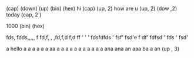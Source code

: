 (cap)
(down)
(up)
(bin)
(hex)
hi (cap) (up, 2) how are u (up, 2) (dow ,2) today (cap, 2    )

1000 (bin) (hex)

fds, fdds,,,,, f fd,f,  , ,fd,f,d f,d  ff '  ' ' fdsfdfds ' fsf'  fsd'e f df' fdfsd ' fds ' fsd' 

a hello a a a a a a aa  a  a a a a a a a a a a  ana ana  an aaa ba a an 
(up                          ,                                    3)
